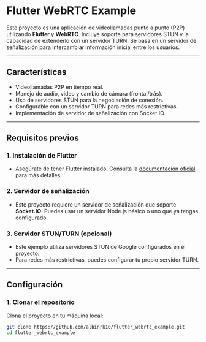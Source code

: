 # Flutter WebRTC Example

Este proyecto es una aplicación de videollamadas punto a punto (P2P) utilizando **Flutter** y **WebRTC**. Incluye soporte para servidores STUN y la capacidad de extenderlo con un servidor TURN. Se basa en un servidor de señalización para intercambiar información inicial entre los usuarios.

---

## Características

- Videollamadas P2P en tiempo real.
- Manejo de audio, video y cambio de cámara (frontal/trás).
- Uso de servidores STUN para la negociación de conexión.
- Configurable con un servidor TURN para redes más restrictivas.
- Implementación de servidor de señalización con Socket.IO.

---

## Requisitos previos

### 1. **Instalación de Flutter**
- Asegúrate de tener Flutter instalado. Consulta la [documentación oficial](https://docs.flutter.dev/get-started/install) para más detalles.

### 2. **Servidor de señalización**
- Este proyecto requiere un servidor de señalización que soporte **Socket.IO**. Puedes usar un servidor Node.js básico o uno que ya tengas configurado.

### 3. **Servidor STUN/TURN (opcional)**
- Este ejemplo utiliza servidores STUN de Google configurados en el proyecto.
- Para redes más restrictivas, puedes configurar tu propio servidor TURN.
  

---

## Configuración

### 1. **Clonar el repositorio**
Clona el proyecto en tu máquina local:
```bash
git clone https://github.com/albinrk10/flutter_webrtc_example.git
cd flutter_webrtc_example
